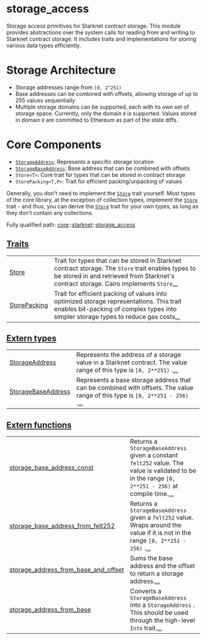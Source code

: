 # storage_access

Storage access primitives for Starknet contract storage.
This module provides abstractions over the system calls for reading from and writing to Starknet
contract storage. It includes traits and implementations for storing various data types
efficiently.
# Storage Architecture

- Storage addresses range from `[0, 2^251)`
- Base addresses can be combined with offsets, allowing storage of up to 255 values sequentially
- Multiple storage domains can be supported, each with its own set of storage space.
Currently, only the domain `0` is supported. Values stored in domain `0` are committed to
Ethereum as part of the state diffs.
# Core Components

- [`StorageAddress`](./core-starknet-storage_access-StorageAddress.md): Represents a specific storage location
- [`StorageBaseAddress`](./core-starknet-storage_access-StorageBaseAddress.md): Base address that can be combined with offsets
- `Store<T>`: Core trait for types that can be stored in contract storage
- `StorePacking<T,P>`: Trait for efficient packing/unpacking of values

Generally, you don't need to implement the [`Store`](./core-starknet-storage_access-Store.md) trait yourself. Most types of the core
library, at the exception of collection types, implement the [`Store`](./core-starknet-storage_access-Store.md) trait - and thus, you can
derive the [`Store`](./core-starknet-storage_access-Store.md) trait for your own types, as long as they don't contain any collections.

Fully qualified path: [core](./core.md)::[starknet](./core-starknet.md)::[storage_access](./core-starknet-storage_access.md)


[Traits](./core-starknet-storage_access-traits.md)
 ---
| | |
|:---|:---|
| [Store](./core-starknet-storage_access-Store.md) | Trait for types that can be stored in Starknet contract storage. The `Store`  trait enables types to be stored in and retrieved from Starknet's contract storage. Cairo implements `Store`[...](./core-starknet-storage_access-Store.md) |
| [StorePacking](./core-starknet-storage_access-StorePacking.md) | Trait for efficient packing of values into optimized storage representations. This trait enables bit-packing of complex types into simpler storage types to reduce gas costs[...](./core-starknet-storage_access-StorePacking.md) |

[Extern types](./core-starknet-storage_access-extern_types.md)
 ---
| | |
|:---|:---|
| [StorageAddress](./core-starknet-storage_access-StorageAddress.md) | Represents the address of a storage value in a Starknet contract. The value range of this type is `[0, 2**251)` .[...](./core-starknet-storage_access-StorageAddress.md) |
| [StorageBaseAddress](./core-starknet-storage_access-StorageBaseAddress.md) | Represents a base storage address that can be combined with offsets. The value range of this type is `[0, 2**251 - 256)` .[...](./core-starknet-storage_access-StorageBaseAddress.md) |

[Extern functions](./core-starknet-storage_access-extern_functions.md)
 ---
| | |
|:---|:---|
| [storage_base_address_const](./core-starknet-storage_access-storage_base_address_const.md) | Returns a `StorageBaseAddress`  given a constant `felt252`  value. The value is validated to be in the range `[0, 2**251 - 256)`  at compile time.[...](./core-starknet-storage_access-storage_base_address_const.md) |
| [storage_base_address_from_felt252](./core-starknet-storage_access-storage_base_address_from_felt252.md) | Returns a `StorageBaseAddress`  given a `felt252`  value. Wraps around the value if it is not in the range `[0, 2**251 - 256)` .[...](./core-starknet-storage_access-storage_base_address_from_felt252.md) |
| [storage_address_from_base_and_offset](./core-starknet-storage_access-storage_address_from_base_and_offset.md) | Sums the base address and the offset to return a storage address.[...](./core-starknet-storage_access-storage_address_from_base_and_offset.md) |
| [storage_address_from_base](./core-starknet-storage_access-storage_address_from_base.md) | Converts a `StorageBaseAddress`  into a `StorageAddress` . This should be used through the high-level `Into`  trait.[...](./core-starknet-storage_access-storage_address_from_base.md) |
